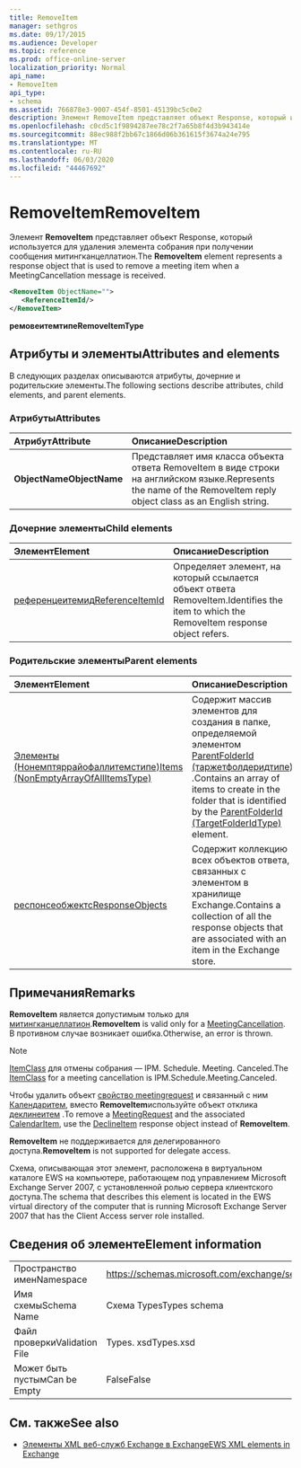 ```yaml
---
title: RemoveItem
manager: sethgros
ms.date: 09/17/2015
ms.audience: Developer
ms.topic: reference
ms.prod: office-online-server
localization_priority: Normal
api_name:
- RemoveItem
api_type:
- schema
ms.assetid: 766878e3-9007-454f-8501-45139bc5c0e2
description: Элемент RemoveItem представляет объект Response, который используется для удаления элемента собрания при получении сообщения Митингканцеллатион.
ms.openlocfilehash: c0cd5c1f9894287ee78c2f7a65b8f4d3b943414e
ms.sourcegitcommit: 88ec988f2bb67c1866d06b361615f3674a24e795
ms.translationtype: MT
ms.contentlocale: ru-RU
ms.lasthandoff: 06/03/2020
ms.locfileid: "44467692"
---
```

# <a name="removeitem"></a><span data-ttu-id="8df23-103">RemoveItem</span><span class="sxs-lookup"><span data-stu-id="8df23-103">RemoveItem</span></span>

<span data-ttu-id="8df23-104">Элемент **RemoveItem** представляет объект Response, который используется для удаления элемента собрания при получении сообщения митингканцеллатион.</span><span class="sxs-lookup"><span data-stu-id="8df23-104">The **RemoveItem** element represents a response object that is used to remove a meeting item when a MeetingCancellation message is received.</span></span> 
  
```xml
<RemoveItem ObjectName="">
   <ReferenceItemId/>
</RemoveItem>
```

 <span data-ttu-id="8df23-105">**ремовеитемтипе**</span><span class="sxs-lookup"><span data-stu-id="8df23-105">**RemoveItemType**</span></span>
## <a name="attributes-and-elements"></a><span data-ttu-id="8df23-106">Атрибуты и элементы</span><span class="sxs-lookup"><span data-stu-id="8df23-106">Attributes and elements</span></span>

<span data-ttu-id="8df23-107">В следующих разделах описываются атрибуты, дочерние и родительские элементы.</span><span class="sxs-lookup"><span data-stu-id="8df23-107">The following sections describe attributes, child elements, and parent elements.</span></span>
  
### <a name="attributes"></a><span data-ttu-id="8df23-108">Атрибуты</span><span class="sxs-lookup"><span data-stu-id="8df23-108">Attributes</span></span>

|<span data-ttu-id="8df23-109">**Атрибут**</span><span class="sxs-lookup"><span data-stu-id="8df23-109">**Attribute**</span></span>|<span data-ttu-id="8df23-110">**Описание**</span><span class="sxs-lookup"><span data-stu-id="8df23-110">**Description**</span></span>|
|:-----|:-----|
|<span data-ttu-id="8df23-111">**ObjectName**</span><span class="sxs-lookup"><span data-stu-id="8df23-111">**ObjectName**</span></span> <br/> |<span data-ttu-id="8df23-112">Представляет имя класса объекта ответа RemoveItem в виде строки на английском языке.</span><span class="sxs-lookup"><span data-stu-id="8df23-112">Represents the name of the RemoveItem reply object class as an English string.</span></span>  <br/> |
   
### <a name="child-elements"></a><span data-ttu-id="8df23-113">Дочерние элементы</span><span class="sxs-lookup"><span data-stu-id="8df23-113">Child elements</span></span>

|<span data-ttu-id="8df23-114">**Элемент**</span><span class="sxs-lookup"><span data-stu-id="8df23-114">**Element**</span></span>|<span data-ttu-id="8df23-115">**Описание**</span><span class="sxs-lookup"><span data-stu-id="8df23-115">**Description**</span></span>|
|:-----|:-----|
|[<span data-ttu-id="8df23-116">референцеитемид</span><span class="sxs-lookup"><span data-stu-id="8df23-116">ReferenceItemId</span></span>](referenceitemid.md) <br/> |<span data-ttu-id="8df23-117">Определяет элемент, на который ссылается объект ответа RemoveItem.</span><span class="sxs-lookup"><span data-stu-id="8df23-117">Identifies the item to which the RemoveItem response object refers.</span></span>  <br/> |
   
### <a name="parent-elements"></a><span data-ttu-id="8df23-118">Родительские элементы</span><span class="sxs-lookup"><span data-stu-id="8df23-118">Parent elements</span></span>

|<span data-ttu-id="8df23-119">**Элемент**</span><span class="sxs-lookup"><span data-stu-id="8df23-119">**Element**</span></span>|<span data-ttu-id="8df23-120">**Описание**</span><span class="sxs-lookup"><span data-stu-id="8df23-120">**Description**</span></span>|
|:-----|:-----|
|[<span data-ttu-id="8df23-121">Элементы (Нонемптяррайофаллитемстипе)</span><span class="sxs-lookup"><span data-stu-id="8df23-121">Items (NonEmptyArrayOfAllItemsType)</span></span>](items-nonemptyarrayofallitemstype.md) <br/> |<span data-ttu-id="8df23-122">Содержит массив элементов для создания в папке, определяемой элементом [ParentFolderId (таржетфолдеридтипе)](parentfolderid-targetfolderidtype.md) .</span><span class="sxs-lookup"><span data-stu-id="8df23-122">Contains an array of items to create in the folder that is identified by the [ParentFolderId (TargetFolderIdType)](parentfolderid-targetfolderidtype.md) element.</span></span>  <br/> |
|[<span data-ttu-id="8df23-123">респонсеобжектс</span><span class="sxs-lookup"><span data-stu-id="8df23-123">ResponseObjects</span></span>](responseobjects.md) <br/> |<span data-ttu-id="8df23-124">Содержит коллекцию всех объектов ответа, связанных с элементом в хранилище Exchange.</span><span class="sxs-lookup"><span data-stu-id="8df23-124">Contains a collection of all the response objects that are associated with an item in the Exchange store.</span></span>  <br/> |
   
## <a name="remarks"></a><span data-ttu-id="8df23-125">Примечания</span><span class="sxs-lookup"><span data-stu-id="8df23-125">Remarks</span></span>

 <span data-ttu-id="8df23-126">**RemoveItem** является допустимым только для [митингканцеллатион](meetingcancellation.md).</span><span class="sxs-lookup"><span data-stu-id="8df23-126">**RemoveItem** is valid only for a [MeetingCancellation](meetingcancellation.md).</span></span> <span data-ttu-id="8df23-127">В противном случае возникает ошибка.</span><span class="sxs-lookup"><span data-stu-id="8df23-127">Otherwise, an error is thrown.</span></span>
  
> [!NOTE]
> <span data-ttu-id="8df23-128">[ItemClass](itemclass.md) для отмены собрания — IPM. Schedule. Meeting. Canceled.</span><span class="sxs-lookup"><span data-stu-id="8df23-128">The [ItemClass](itemclass.md) for a meeting cancellation is IPM.Schedule.Meeting.Canceled.</span></span> 
  
<span data-ttu-id="8df23-129">Чтобы удалить объект [свойство meetingrequest](meetingrequest.md) и связанный с ним [Календаритем](calendaritem.md), вместо **RemoveItem**используйте объект отклика [деклинеитем](declineitem.md) .</span><span class="sxs-lookup"><span data-stu-id="8df23-129">To remove a [MeetingRequest](meetingrequest.md) and the associated [CalendarItem](calendaritem.md), use the [DeclineItem](declineitem.md) response object instead of **RemoveItem**.</span></span>
  
 <span data-ttu-id="8df23-130">**RemoveItem** не поддерживается для делегированного доступа.</span><span class="sxs-lookup"><span data-stu-id="8df23-130">**RemoveItem** is not supported for delegate access.</span></span> 
  
<span data-ttu-id="8df23-131">Схема, описывающая этот элемент, расположена в виртуальном каталоге EWS на компьютере, работающем под управлением Microsoft Exchange Server 2007, с установленной ролью сервера клиентского доступа.</span><span class="sxs-lookup"><span data-stu-id="8df23-131">The schema that describes this element is located in the EWS virtual directory of the computer that is running Microsoft Exchange Server 2007 that has the Client Access server role installed.</span></span>
  
## <a name="element-information"></a><span data-ttu-id="8df23-132">Сведения об элементе</span><span class="sxs-lookup"><span data-stu-id="8df23-132">Element information</span></span>

|||
|:-----|:-----|
|<span data-ttu-id="8df23-133">Пространство имен</span><span class="sxs-lookup"><span data-stu-id="8df23-133">Namespace</span></span>  <br/> |https://schemas.microsoft.com/exchange/services/2006/types  <br/> |
|<span data-ttu-id="8df23-134">Имя схемы</span><span class="sxs-lookup"><span data-stu-id="8df23-134">Schema Name</span></span>  <br/> |<span data-ttu-id="8df23-135">Схема Types</span><span class="sxs-lookup"><span data-stu-id="8df23-135">Types schema</span></span>  <br/> |
|<span data-ttu-id="8df23-136">Файл проверки</span><span class="sxs-lookup"><span data-stu-id="8df23-136">Validation File</span></span>  <br/> |<span data-ttu-id="8df23-137">Types. xsd</span><span class="sxs-lookup"><span data-stu-id="8df23-137">Types.xsd</span></span>  <br/> |
|<span data-ttu-id="8df23-138">Может быть пустым</span><span class="sxs-lookup"><span data-stu-id="8df23-138">Can be Empty</span></span>  <br/> |<span data-ttu-id="8df23-139">False</span><span class="sxs-lookup"><span data-stu-id="8df23-139">False</span></span>  <br/> |
   
## <a name="see-also"></a><span data-ttu-id="8df23-140">См. также</span><span class="sxs-lookup"><span data-stu-id="8df23-140">See also</span></span>



- [<span data-ttu-id="8df23-141">Элементы XML веб-служб Exchange в Exchange</span><span class="sxs-lookup"><span data-stu-id="8df23-141">EWS XML elements in Exchange</span></span>](ews-xml-elements-in-exchange.md)

